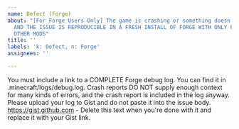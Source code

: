 ```yaml
---
name: Defect (Forge)
about: "[For Forge Users Only] The game is crashing or something doesn't work right,
  AND THE ISSUE IS REPRODUCIBLE IN A FRESH INSTALL OF FORGE WITH ONLY FORGERY, NO
  OTHER MODS"
title: ''
labels: 'k: Defect, n: Forge'
assignees: ''

---
```


You must include a link to a COMPLETE Forge debug log. You can find it in .minecraft/logs/debug.log. Crash reports DO NOT supply enough context for many kinds of errors, and the crash report is included in the log anyway. Please upload your log to Gist and do not paste it into the issue body. https://gist.github.com - Delete this text when you're done with it and replace it with your Gist link.
